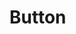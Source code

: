 # Button

<!-- base -->
<!-- disabled -->
<!-- dashed -->
<!-- circle -->
<!-- size -->
<!-- icon -->

<style lang="scss">
.button-pages {
  .yoga-button {
    margin-top: 12px;
    margin-right: 12px;
  }
  .btn-wrap {
    display: inline-block;
    background: rgba(0, 0, 0, 0.5);
    padding: 14px 24px;
    border-radius: 4px;
  }
}
</style>

